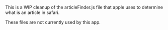 This is a WIP cleanup of the articleFinder.js file that apple uses to determine what is an article in safari.

These files are not currently used by this app.